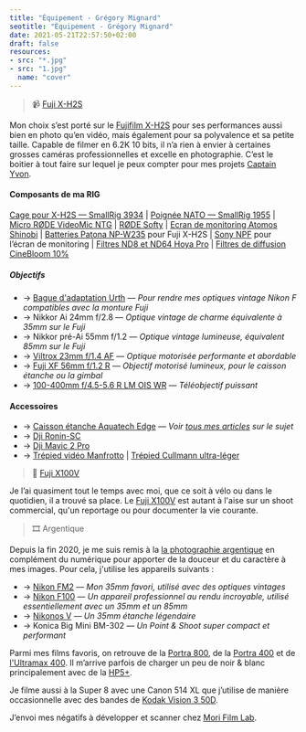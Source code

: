```yaml
---
title: "Équipement - Grégory Mignard"
seotitle: "Équipement - Grégory Mignard"
date: 2021-05-21T22:57:50+02:00
draft: false
resources:
- src: "*.jpg"
- src: "1.jpg"
  name: "cover"
---
```


> 📹 [Fuji X-H2S](https://dp.gt/a/uj7xo7k6e)

Mon choix s’est porté sur le [Fujifilm X-H2S](https://dp.gt/a/uj7xo7k6e) pour ses performances aussi bien en photo qu’en vidéo, mais également pour sa polyvalence et sa petite taille. Capable de filmer en 6.2K 10 bits, il n’a rien à envier à certaines grosses caméras professionnelles et excelle en photographie. C’est le boitier à tout faire sur lequel je peux compter pour mes projets [Captain Yvon](https://captainyvon.fr/).  

#### Composants de ma RIG

[Cage pour X-H2S — SmallRig 3934](https://dp.gt/a/cbyd4sle) | [Poignée NATO — SmallRig 1955](https://www.digit-photo.com/SMALLRIG-1955-Poignee-Nato-rSMALLRIGD152811.html?dpa_id=23) | [Micro RØDE VideoMic NTG](https://www.digit-photo.com/RODE-Microphone-VideoMic-NTG-Noir-rRODER100315.html?dpa_id=23) | [RØDE Softy](https://www.digit-photo.com/RODE-Protection-Micro-Anti-Vent-rRODER100317.html?dpa_id=23) | [Ecran de monitoring Atomos Shinobi](https://dp.gt/a/7n0j568xm) | [Batteries Patona NP-W235](https://dp.gt/a/hmnzg0v8s) pour Fuji X-H2S | [Sony NPF](https://www.digit-photo.com/PATONA-Batterie-Sony-NP-F970-rPATONA1207.html?dpa_id=23) pour l’écran de monitoring | [Filtres ND8 et ND64 Hoya Pro](https://www.digit-photo.com/Filtres-vissants-aFA0032/Hoya/+choixMarque-821%7C?dpa_id=23) | [Filtres de diffusion CineBloom 10%](https://www.shopmoment.com/filters/diffusion-filters)

##### Objectifs

* → [Bague d'adaptation Urth](https://amzn.to/3mkLS8j) — *Pour rendre mes optiques vintage Nikon F compatibles avec la monture Fuji*
* → Nikkor Ai 24mm f/2.8 — *Optique vintage de charme équivalente à 35mm sur le Fuji*
* → Nikkor pré-Ai 55mm f/1.2 — *Optique vintage lumineuse, équivalent 85mm sur le Fuji*
* → [Viltrox 23mm f/1.4 AF](https://dp.gt/a/ltkoiotjf) — *Optique motorisée performante et abordable*
* → [Fuji XF 56mm f/1.2 R](https://www.digit-photo.com/FUJI-XF-56mm-f-1-2-R-Noir-rFUJI11510.html?dpa_id=23) — *Objectif motorisé lumineux, pour le caisson étanche ou la gimbal*
* → [100-400mm f/4.5-5.6 R LM OIS WR](https://www.digit-photo.com/FUJI-XF-100-400mm-f-4-5-5-6-R-LM-OIS-WR-Noir-rFUJI16501109.html?dpa_id=23) — *Téléobjectif puissant*

#### Accessoires

* → [Caisson étanche Aquatech Edge](https://fr.eu.aquatech.net/collections/edge-boîtiers-d%27eau/inspirants/edge-boîtier-d%27eau-pro-pour-fujifilm-x-h2s) — *Voir [tous mes articles](https://gregorymignard.com/watershot/) sur le sujet*
* → [Dji Ronin-SC](https://amzn.to/3ipLxwX)
* → [Dji Mavic 2 Pro](https://www.digit-photo.com/DJI-Drone-Mavic-2-Pro-rDJIMAVIC2PRO.html?dpa_id=23)
* → [Trépied vidéo Manfrotto](https://www.digit-photo.com/MANFROTTO-MVK502AM-1-Kit-Video-Rotule-502-rMANFROTTOMVK502AM1.html?dpa_id=23) | [Trépied Cullmann ultra-léger](https://www.digit-photo.com/CULLMANN-56815-Trepied-de-Voyage-Carvao-816-TC-Carbone-Noir-rCULLC56815.html?dpa_id=23)

> 📸 [Fuji X100V](https://dp.gt/a/tv0on8pyp)

Je l’ai quasiment tout le temps avec moi, que ce soit à vélo ou dans le quotidien, il a trouvé sa place. Le [Fuji X100V](https://dp.gt/a/tv0on8pyp) est autant à l'aise sur un shoot commercial, qu'un reportage ou pour documenter la vie courante.

> 🎞 Argentique

Depuis la fin 2020, je me suis remis à la [la photographie argentique](https://gregorymignard.com/analog/) en complément du numérique pour apporter de la douceur et du caractère à mes images. Pour cela, j'utilise les appareils suivants :

* → [Nikon FM2](https://gregorymignard.com/nikon-fm2/) — *Mon 35mm favori, utilisé avec des optiques vintages*
* → [Nikon F100](https://gregorymignard.com/le-maroc-avec-un-nikon-f100/) — *Un appareil professionnel au rendu incroyable, utilisé essentiellement avec un 35mm et un 85mm*
* → [Nikonos V](https://gregorymignard.com/nikonos-v/) — *Un 35mm étanche légendaire*
* → Konica Big Mini BM-302 — *Un Point & Shoot super compact et performant*

Parmi mes films favoris, on retrouve de la [Portra 800](https://www.digit-photo.com/KODAK-Portra-800asa-135-36Poses-rFPNK1451855.html?dpa_id=23), de la [Portra 400](https://www.digit-photo.com/KODAK-Portra-400-135-36-Poses-X5-rKFILM386.html?dpa_id=23) et de [l'Ultramax 400](https://www.digit-photo.com/KODAK-Ultramax-400-135-36-Poses-X3-rKODAK41024389.html?dpa_id=23). Il m’arrive parfois de charger un peu de noir & blanc principalement avec de la [HP5+](https://www.digit-photo.com/ILFORD-HP5-135-400asa-36-Poses-rFNBI1574577.html?dpa_id=23).

Je filme aussi à la Super 8 avec une Canon 514 XL que j’utilise de manière occasionnelle avec des bandes de [Kodak Vision 3 50D](https://www.digit-photo.com/KODAK-Film-Vision3-50D-8mm-pour-Camera-Super-8-rKODAKKS850D.html?dpa_id=23).

J’envoi mes négatifs à développer et scanner chez [Mori Film Lab](https://morifilmlab.com/).

